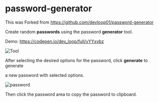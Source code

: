# password-generator

This was Forked from https://github.com/devloop01/password-generator

Create random **passwords** using the password **generator** tool.

Demo: https://codepen.io/dev_loop/full/vYYxvbz

![Tool](https://github.com/devloop01/password-generator/blob/master/img/Screenshot%20from%202020-01-01%2003-54-29.png)

After selecting the desired options for the password, click **generate** to generate 

a new password with selected options.

![password](https://github.com/devloop01/password-generator/blob/master/img/Screenshot%20from%202020-01-01%2003-54-50.png)

Then click the password area to copy the password to clipboard.
